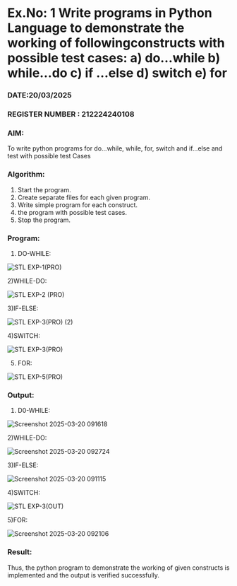 # Ex.No: 1 Write programs in Python Language to demonstrate the working of followingconstructs with possible test cases: a) do…while b) while…do c) if …else d) switch e) for 

### DATE:20/03/2025                                                                            
### REGISTER NUMBER : 212224240108

### AIM:  
To write python programs for do…while, while, for, switch and if…else and test with possible test 
Cases 

### Algorithm:
1. Start the program.
2. Create separate files for each given program.
3. Write simple program for each construct.
4.  the program with possible test cases.
5. Stop the program.
### Program:

1) DO-WHILE:

![STL EXP-1(PRO)](https://github.com/user-attachments/assets/d12801ee-f084-43fa-8071-63baea5c5dfa)


2)WHILE-DO:

![STL EXP-2 (PRO)](https://github.com/user-attachments/assets/71917a3b-d190-4818-8f24-2ab338be39a7)


3)IF-ELSE:

![STL EXP-3(PRO) (2)](https://github.com/user-attachments/assets/a60fe35b-20c4-4f54-bd5a-6b0b6471505b)


4)SWITCH:

![STL EXP-3(PRO)](https://github.com/user-attachments/assets/d8813bfa-a186-414a-8323-d382f6dfe47a)


5) FOR:

![STL EXP-5(PRO)](https://github.com/user-attachments/assets/cd32fe66-d119-4b8a-880a-23bb37d2de4b)


















### Output:

1) D0-WHILE:

![Screenshot 2025-03-20 091618](https://github.com/user-attachments/assets/77858829-45b4-46ce-90a9-6ffb5c2093d6)


2)WHILE-DO:

![Screenshot 2025-03-20 092724](https://github.com/user-attachments/assets/3ee88dd4-cfbe-4d86-a9e6-738d44ff98ff)


3)IF-ELSE:

![Screenshot 2025-03-20 091115](https://github.com/user-attachments/assets/88afc66a-83aa-474a-b351-fd35662becbc)



4)SWITCH:

![STL EXP-3(OUT)](https://github.com/user-attachments/assets/2d97e137-c23d-4f99-8373-c9274d69e83f)


5)FOR:

![Screenshot 2025-03-20 092106](https://github.com/user-attachments/assets/5436769f-5768-47dc-bb8d-d1b49c35658c)













### Result:
Thus, the python program to demonstrate the working of given constructs is implemented and the output is verified successfully.


